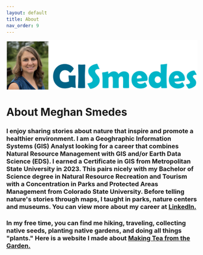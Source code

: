 ```yaml
---
layout: default
title: About
nav_order: 9
---
```


<img src = "https://github.com/megsmedes/GISmedes/blob/main/GISmedeslogo.png?raw=true" alt = "photo and logo">

# About Meghan Smedes

### I enjoy sharing stories about nature that inspire and promote a healthier environment.  I am a Geoghraphic Information Systems (GIS) Analyst looking for a career that combines Natural Resource Management with GIS and/or Earth Data Science (EDS).  I earned a Certificate in GIS from Metropolitan State University in 2023.  This pairs nicely with my Bachelor of Science degree in Natural Resource Recreation and Tourism with a Concentration in Parks and Protected Areas Management from Colorado State University.  Before telling nature's stories through maps, I taught in parks, nature centers and museums.  You can view more about my career at <a href="https://www.linkedin.com/public-profile/settings?lipi=urn%3Ali%3Apage%3Ad_flagship3_profile_self_edit_contact-info%3BLsv5D17eSySdGwwfH8BsKA%3D%3D" title = "My LinkedIn Page">LinkedIn.</a>

### In my free time, you can find me hiking, traveling, collecting native seeds, planting native gardens, and doing all things "plants."  Here is a website I made about <a href="https://megsmedes.github.io/lab601.html" title ="Making Tea from the Garden">Making Tea from the Garden.</a>
 
